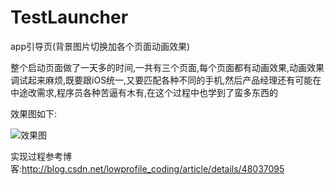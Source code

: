 # TestLauncher
app引导页(背景图片切换加各个页面动画效果) 

整个启动页面做了一天多的时间,一共有三个页面,每个页面都有动画效果,动画效果调试起来麻烦,既要跟iOS统一,又要匹配各种不同的手机,然后产品经理还有可能在中途改需求,程序员各种苦逼有木有,在这个过程中也学到了蛮多东西的

效果图如下:

![效果图](http://img.blog.csdn.net/20150827235112507)

实现过程参考博客:http://blog.csdn.net/lowprofile_coding/article/details/48037095
